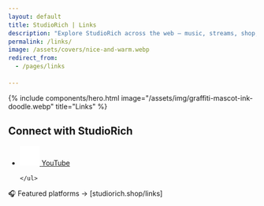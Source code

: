```yaml
---
layout: default
title: StudioRich | Links
description: "Explore StudioRich across the web – music, streams, shop, and more in one place."
permalink: /links/
image: /assets/covers/nice-and-warm.webp
redirect_from:
  - /pages/links

---
```

{% include components/hero.html
image="/assets/img/graffiti-mascot-ink-doodle.webp"
title="Links" %}
<div class="container">



  <section class="link-hub">
    <h2>Connect with StudioRich</h2>
    <ul class="link-list">
      <li>
        <a href="https://www.youtube.com/@Studio-Rich" target="_blank">
          <img src="/assets/icons/youtube.svg" alt="YouTube">
          <span>YouTube</span>
        </a>
      </li>
     
    </ul>
  </section>



🎧 Featured platforms → [studiorich.shop/links]

